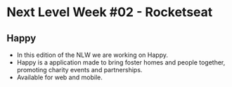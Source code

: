 # Next Level Week #02 - Rocketseat

## Happy

- In this edition of the NLW we are working on Happy.
- Happy is a application made to bring foster homes and people together, promoting charity events and partnerships.
- Available for web and mobile.
